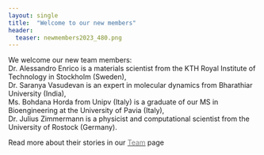 ```yaml
---
layout: single
title:  "Welcome to our new members"
header:
  teaser: newmembers2023_480.png
---
```


We welcome our new team members:<br>
Dr. Alessandro Enrico is a materials scientist from the KTH Royal Institute of Technology in Stockholm (Sweden),<br>
Dr. Saranya Vasudevan is an expert in molecular dynamics from Bharathiar University (India),<br>
Ms. Bohdana Horda from Unipv (Italy) is a graduate of our MS in Bioengineering at the University of Pavia (Italy),<br>
Dr. Julius Zimmermann is a physicist and computational scientist from the University of Rostock (Germany).

Read more about their stories in our <a href="{{site.url}}/team"><span style="color:gray">Team</span></a> page
